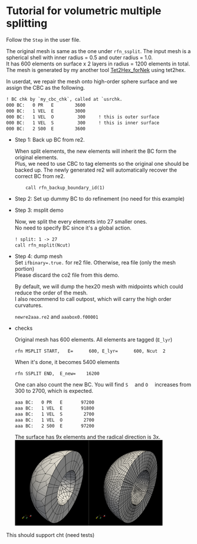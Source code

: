 # Tutorial for volumetric multiple splitting

Follow the `Step` in the user file.    

The original mesh is same as the one under `rfn_ssplit`.
The input mesh is a spherical shell with inner radius = 0.5 and outer radius = 1.0.    
It has 600 elements on surface x 2 layers in radius = 1200 elements in total. 
The mesh is generated by my another tool [Tet2Hex_forNek](https://github.com/yslan/Tet2Hex_forNek) using tet2hex.  

In userdat, we repair the mesh onto high-order sphere surface and we assign the CBC as the following.
```
! BC chk by `my_cbc_chk`, called at `usrchk.
000 BC:   0 PR   E        3600
000 BC:   1 VEL  E        3000
000 BC:   1 VEL  O         300     ! this is outer surface
000 BC:   1 VEL  S         300     ! this is inner surface
000 BC:   2 S00  E        3600     
```

- Step 1: Back up BC from re2.
  
  When split elements, the new elements will inherit the BC form the original elements.   
  Plus, we need to use CBC to tag elements so the original one should be backed up.
  The newly generated re2 will automatically recover the correct BC from re2.

  ```
      call rfn_backup_boundary_id(1)
  ```

- Step 2: Set up dummy BC to do refinement (no need for this example)

- Step 3: msplit demo       

  Now, we split the every elements into 27 smaller ones.    
  No need to specify BC since it's a global action.      
  ```
  ! split: 1 -> 27
  call rfn_msplit(Ncut)
  ```
     
- Step 4: dump mesh     
  Set `ifbinary=.true.` for re2 file. Otherwise, rea file (only the mesh portion)      
  Please discard the co2 file from this demo.

  By default, we will dump the hex20 mesh with midpoints which could reduce the order of the mesh.   
  I also recommend to call outpost, which will carry the high order curvatures.     

  `newre2aaa.re2` and `aaabox0.f00001`

- checks

  Original mesh has 600 elements. All elements are tagged (`E_lyr`)
  ```
  rfn MSPLIT START,   E=      600, E_lyr=      600, Ncut  2
  ```

  When it's done, it becomes 5400 elements
  ```
  rfn SSPLIT END,  E_new=    16200
  ```         

  One can also count the new BC. You will find `S  ` and `O  ` increases from 300 to 2700, which is expected.
  ```
  aaa BC:   0 PR   E       97200
  aaa BC:   1 VEL  E       91800
  aaa BC:   1 VEL  S        2700
  aaa BC:   1 VEL  O        2700
  aaa BC:   2 S00  E       97200
  ```

  The surface has 9x elements and the radical direction is 3x.    
  <img src="img3.png" width="400"/>

This should support cht (need tests)
